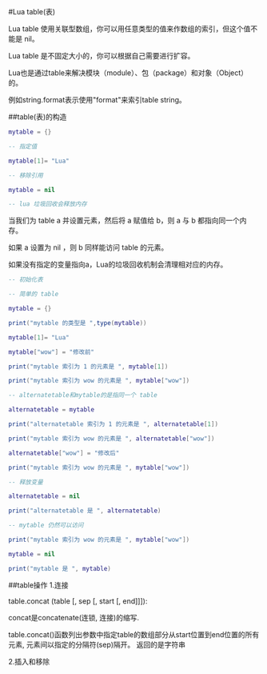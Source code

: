 #Lua table(表)

Lua table 使用关联型数组，你可以用任意类型的值来作数组的索引，但这个值不能是 nil。

Lua table 是不固定大小的，你可以根据自己需要进行扩容。

Lua也是通过table来解决模块（module）、包（package）和对象（Object）的。 

例如string.format表示使用"format"来索引table string。

##table(表)的构造
```lua
mytable = {}

-- 指定值

mytable[1]= "Lua"

-- 移除引用

mytable = nil

-- lua 垃圾回收会释放内存

```

当我们为 table a 并设置元素，然后将 a 赋值给 b，则 a 与 b 都指向同一个内存。  

如果 a 设置为 nil ，则 b 同样能访问 table 的元素。  

如果没有指定的变量指向a，Lua的垃圾回收机制会清理相对应的内存。 

```lua
-- 初始化表

-- 简单的 table

mytable = {}

print("mytable 的类型是 ",type(mytable))

mytable[1]= "Lua"

mytable["wow"] = "修改前"

print("mytable 索引为 1 的元素是 ", mytable[1])

print("mytable 索引为 wow 的元素是 ", mytable["wow"])

-- alternatetable和mytable的是指同一个 table

alternatetable = mytable

print("alternatetable 索引为 1 的元素是 ", alternatetable[1])

print("mytable 索引为 wow 的元素是 ", alternatetable["wow"])

alternatetable["wow"] = "修改后"

print("mytable 索引为 wow 的元素是 ", mytable["wow"])

-- 释放变量

alternatetable = nil

print("alternatetable 是 ", alternatetable)

-- mytable 仍然可以访问

print("mytable 索引为 wow 的元素是 ", mytable["wow"])

mytable = nil

print("mytable 是 ", mytable)

```

##table操作
1.连接

table.concat (table [, sep [, start [, end]]]):  

concat是concatenate(连锁, 连接)的缩写.  

 table.concat()函数列出参数中指定table的数组部分从start位置到end位置的所有元素, 元素间以指定的分隔符(sep)隔开。
返回的是字符串

2.插入和移除


